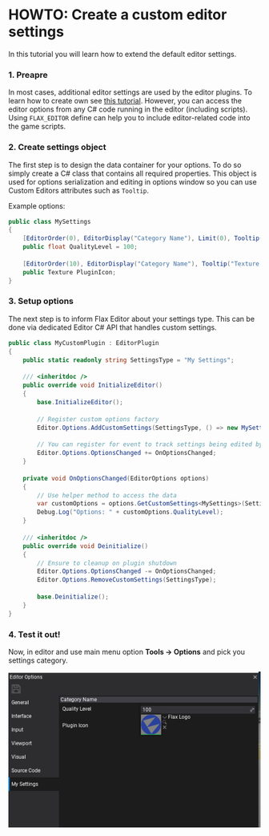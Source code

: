 # HOWTO: Create a custom editor settings

In this tutorial you will learn how to extend the default editor settings.

### 1. Preapre

In most cases, additional editor settings are used by the editor plugins. To learn how to create own see [this tutorial](custom-plugin.md). However, you can access the editor options from any C# code running in the editor (including scripts). Using `FLAX_EDITOR` define can help you to include editor-related code into the game scripts.

### 2. Create settings object

The first step is to design the data container for your options. To do so simply create a C# class that contains all required properties. This object is used for options serialization and editing in options window so you can use Custom Editors attributes such as `Tooltip`.

Example options:

```cs
public class MySettings
{
    [EditorOrder(0), EditorDisplay("Category Name"), Limit(0), Tooltip("Helper tooltip")]
    public float QualityLevel = 100;

    [EditorOrder(10), EditorDisplay("Category Name"), Tooltip("Texture property")]
    public Texture PluginIcon;
}
```

### 3. Setup options

The next step is to inform Flax Editor about your settings type. This can be done via dedicated Editor C# API that handles custom settings.

```cs
public class MyCustomPlugin : EditorPlugin
{
    public static readonly string SettingsType = "My Settings";

    /// <inheritdoc />
    public override void InitializeEditor()
    {
        base.InitializeEditor();

        // Register custom options factory
        Editor.Options.AddCustomSettings(SettingsType, () => new MySettings());

        // You can register for event to track settings being edited by user
        Editor.Options.OptionsChanged += OnOptionsChanged;
    }

    private void OnOptionsChanged(EditorOptions options)
    {
        // Use helper method to access the data
        var customOptions = options.GetCustomSettings<MySettings>(SettingsType);
        Debug.Log("Options: " + customOptions.QualityLevel);
    }

    /// <inheritdoc />
    public override void Deinitialize()
    {
        // Ensure to cleanup on plugin shutdown
        Editor.Options.OptionsChanged -= OnOptionsChanged;
        Editor.Options.RemoveCustomSettings(SettingsType);

        base.Deinitialize();
    }
}
```

### 4. Test it out!

Now, in editor and use main menu option **Tools -> Options** and pick you settings category.

![Custom Editor Options](media/custom-editor-settings.png)

